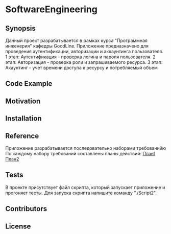 # SoftwareEngineering
## Synopsis

Данный проект разрабатывается в рамках курса
"Программная инженерия" кафедры GoodLine. Приложение
 предназначено для проведения аутентификации, авторизации и аккаунтинга пользователя.
1 этап: Аутентификация - проверка логина и пароля пользователя.
2 этап: Авторизация - проверка роли и запрашиваемого ресурса.
3 этап: Акаунтинг - учет времени доступа  к ресурсу и потребляемый объем

## Code Example



## Motivation



## Installation



## Reference
Приложение разрабатывается последовательно наборами требованийю По каждому набору требований составлены планы действий:
 [План1](/roadmaps/Roadmap1.md)
 [План2](/roadmaps/Roadmap2.md)


## Tests

В проекте присутствует файл скрипта, который запускает приложение и прогоняет 
тесты. Для запуска скрипта напишите команду "./Script2".

## Contributors



## License